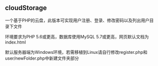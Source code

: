 ## cloudStorage

一个基于PHP的云盘，此版本可实现用户注册、登录、修改密码以及列出用户目录下文件

环境要求为PHP 5.6或更高，数据库使用MySQL 5.7或更高，网页默认文档为index.html

默认服务器端为Windows环境，若需移植到Linux请自行修改register.php和user/newFolder.php中新建文件夹部分
